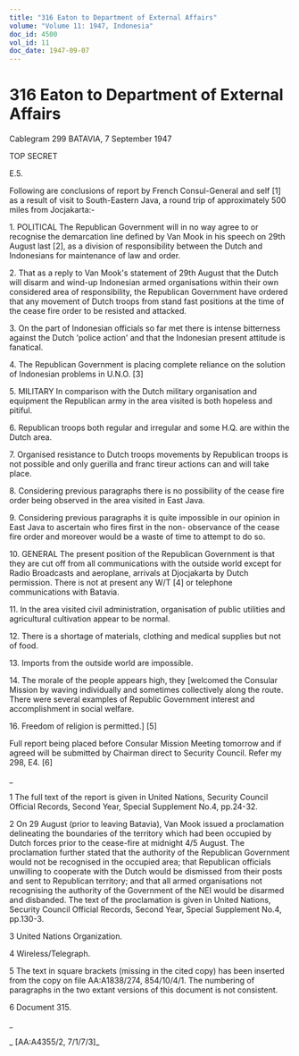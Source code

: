 ```yaml
---
title: "316 Eaton to Department of External Affairs"
volume: "Volume 11: 1947, Indonesia"
doc_id: 4500
vol_id: 11
doc_date: 1947-09-07
---
```


# 316 Eaton to Department of External Affairs

Cablegram 299 BATAVIA, 7 September 1947

TOP SECRET

E.5.

Following are conclusions of report by French Consul-General and self [1] as a result of visit to South-Eastern Java, a round trip of approximately 500 miles from Jocjakarta:-

1\. POLITICAL The Republican Government will in no way agree to or recognise the demarcation line defined by Van Mook in his speech on 29th August last [2], as a division of responsibility between the Dutch and Indonesians for maintenance of law and order.

2\. That as a reply to Van Mook's statement of 29th August that the Dutch will disarm and wind-up Indonesian armed organisations within their own considered area of responsibility, the Republican Government have ordered that any movement of Dutch troops from stand fast positions at the time of the cease fire order to be resisted and attacked.

3\. On the part of Indonesian officials so far met there is intense bitterness against the Dutch 'police action' and that the Indonesian present attitude is fanatical.

4\. The Republican Government is placing complete reliance on the solution of Indonesian problems in U.N.O. [3]

5\. MILITARY In comparison with the Dutch military organisation and equipment the Republican army in the area visited is both hopeless and pitiful.

6\. Republican troops both regular and irregular and some H.Q. are within the Dutch area.

7\. Organised resistance to Dutch troops movements by Republican troops is not possible and only guerilla and franc tireur actions can and will take place.

8\. Considering previous paragraphs there is no possibility of the cease fire order being observed in the area visited in East Java.

9\. Considering previous paragraphs it is quite impossible in our opinion in East Java to ascertain who fires first in the non- observance of the cease fire order and moreover would be a waste of time to attempt to do so.

10\. GENERAL The present position of the Republican Government is that they are cut off from all communications with the outside world except for Radio Broadcasts and aeroplane, arrivals at Djocjakarta by Dutch permission. There is not at present any W/T [4] or telephone communications with Batavia.

11\. In the area visited civil administration, organisation of public utilities and agricultural cultivation appear to be normal.

12\. There is a shortage of materials, clothing and medical supplies but not of food.

13\. Imports from the outside world are impossible.

14\. The morale of the people appears high, they [welcomed the Consular Mission by waving individually and sometimes collectively along the route. There were several examples of Republic Government interest and accomplishment in social welfare.

16\. Freedom of religion is permitted.] [5]

Full report being placed before Consular Mission Meeting tomorrow and if agreed will be submitted by Chairman direct to Security Council. Refer my 298, E4. [6]

_

1 The full text of the report is given in United Nations, Security Council Official Records, Second Year, Special Supplement No.4, pp.24-32.

2 On 29 August (prior to leaving Batavia), Van Mook issued a proclamation delineating the boundaries of the territory which had been occupied by Dutch forces prior to the cease-fire at midnight 4/5 August. The proclamation further stated that the authority of the Republican Government would not be recognised in the occupied area; that Republican officials unwilling to cooperate with the Dutch would be dismissed from their posts and sent to Republican territory; and that all armed organisations not recognising the authority of the Government of the NEI would be disarmed and disbanded. The text of the proclamation is given in United Nations, Security Council Official Records, Second Year, Special Supplement No.4, pp.130-3.

3 United Nations Organization.

4 Wireless/Telegraph.

5 The text in square brackets (missing in the cited copy) has been inserted from the copy on file AA:A1838/274, 854/10/4/1. The numbering of paragraphs in the two extant versions of this document is not consistent.

6 Document 315.

_

_ [AA:A4355/2, 7/1/7/3]_
